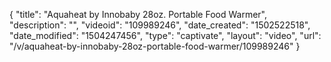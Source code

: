 {
    "title": "Aquaheat by Innobaby 28oz. Portable Food Warmer",
    "description": "",
    "videoid": "109989246",
    "date_created": "1502522518",
    "date_modified": "1504247456",
    "type": "captivate",
    "layout": "video",
    "url": "\/v\/aquaheat-by-innobaby-28oz-portable-food-warmer\/109989246"
}